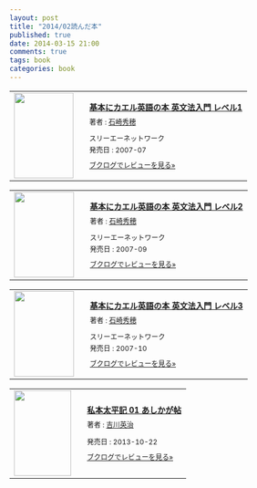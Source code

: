 ```yaml
---
layout: post
title: "2014/02読んだ本"
published: true
date: 2014-03-15 21:00
comments: true
tags: book
categories: book
---
```




<div class="booklog_html"><table><tr><td class="booklog_html_image"><a href="http://www.amazon.co.jp/%E5%9F%BA%E6%9C%AC%E3%81%AB%E3%82%AB%E3%82%A8%E3%83%AB%E8%8B%B1%E8%AA%9E%E3%81%AE%E6%9C%AC-%E8%8B%B1%E6%96%87%E6%B3%95%E5%85%A5%E9%96%80-%E3%83%AC%E3%83%99%E3%83%AB1-%E7%9F%B3%E5%B4%8E-%E7%A7%80%E7%A9%82/dp/4883194280%3FSubscriptionId%3D0AVSM5SVKRWTFMG7ZR82%26tag%3D13nightcrows-22%26linkCode%3Dxm2%26camp%3D2025%26creative%3D165953%26creativeASIN%3D4883194280" target="_blank"><img src="http://ecx.images-amazon.com/images/I/51eRw7Xha8L._SL160_.jpg" width="104" height="150" style="border:0;border-radius:0;" /></a></td><td class="booklog_html_info" style="padding-left:20px;"><div class="booklog_html_title" style="margin-bottom:10px;font-size:14px;font-weight:bold;"><a href="http://www.amazon.co.jp/%E5%9F%BA%E6%9C%AC%E3%81%AB%E3%82%AB%E3%82%A8%E3%83%AB%E8%8B%B1%E8%AA%9E%E3%81%AE%E6%9C%AC-%E8%8B%B1%E6%96%87%E6%B3%95%E5%85%A5%E9%96%80-%E3%83%AC%E3%83%99%E3%83%AB1-%E7%9F%B3%E5%B4%8E-%E7%A7%80%E7%A9%82/dp/4883194280%3FSubscriptionId%3D0AVSM5SVKRWTFMG7ZR82%26tag%3D13nightcrows-22%26linkCode%3Dxm2%26camp%3D2025%26creative%3D165953%26creativeASIN%3D4883194280" target="_blank">基本にカエル英語の本 英文法入門 レベル1</a></div><div style="margin-bottom:10px;"><div class="booklog_html_author" style="margin-bottom:15px;font-size:12px;;line-height:1.2em">著者 : <a href="http://booklog.jp/author/%E7%9F%B3%E5%B4%8E%E7%A7%80%E7%A9%82" target="_blank">石崎秀穂</a></div><div class="booklog_html_manufacturer" style="margin-bottom:5px;font-size:12px;;line-height:1.2em">スリーエーネットワーク</div><div class="booklog_html_release" style="font-size:12px;;line-height:1.2em">発売日 : 2007-07</div></div><div class="booklog_html_link_amazon"><a href="http://booklog.jp/item/1/4883194280" style="font-size:12px;" target="_blank">ブクログでレビューを見る»</a></div></td></tr></table></div>

<div class="booklog_html"><table><tr><td class="booklog_html_image"><a href="http://www.amazon.co.jp/%E5%9F%BA%E6%9C%AC%E3%81%AB%E3%82%AB%E3%82%A8%E3%83%AB%E8%8B%B1%E8%AA%9E%E3%81%AE%E6%9C%AC-%E8%8B%B1%E6%96%87%E6%B3%95%E5%85%A5%E9%96%80-%E3%83%AC%E3%83%99%E3%83%AB2-%E7%9F%B3%E5%B4%8E-%E7%A7%80%E7%A9%82/dp/4883194299%3FSubscriptionId%3D0AVSM5SVKRWTFMG7ZR82%26tag%3D13nightcrows-22%26linkCode%3Dxm2%26camp%3D2025%26creative%3D165953%26creativeASIN%3D4883194299" target="_blank"><img src="http://ecx.images-amazon.com/images/I/51BNO%2B%2BCijL._SL160_.jpg" width="105" height="150" style="border:0;border-radius:0;" /></a></td><td class="booklog_html_info" style="padding-left:20px;"><div class="booklog_html_title" style="margin-bottom:10px;font-size:14px;font-weight:bold;"><a href="http://www.amazon.co.jp/%E5%9F%BA%E6%9C%AC%E3%81%AB%E3%82%AB%E3%82%A8%E3%83%AB%E8%8B%B1%E8%AA%9E%E3%81%AE%E6%9C%AC-%E8%8B%B1%E6%96%87%E6%B3%95%E5%85%A5%E9%96%80-%E3%83%AC%E3%83%99%E3%83%AB2-%E7%9F%B3%E5%B4%8E-%E7%A7%80%E7%A9%82/dp/4883194299%3FSubscriptionId%3D0AVSM5SVKRWTFMG7ZR82%26tag%3D13nightcrows-22%26linkCode%3Dxm2%26camp%3D2025%26creative%3D165953%26creativeASIN%3D4883194299" target="_blank">基本にカエル英語の本 英文法入門 レベル2</a></div><div style="margin-bottom:10px;"><div class="booklog_html_author" style="margin-bottom:15px;font-size:12px;;line-height:1.2em">著者 : <a href="http://booklog.jp/author/%E7%9F%B3%E5%B4%8E%E7%A7%80%E7%A9%82" target="_blank">石崎秀穂</a></div><div class="booklog_html_manufacturer" style="margin-bottom:5px;font-size:12px;;line-height:1.2em">スリーエーネットワーク</div><div class="booklog_html_release" style="font-size:12px;;line-height:1.2em">発売日 : 2007-09</div></div><div class="booklog_html_link_amazon"><a href="http://booklog.jp/item/1/4883194299" style="font-size:12px;" target="_blank">ブクログでレビューを見る»</a></div></td></tr></table></div>

<div class="booklog_html"><table><tr><td class="booklog_html_image"><a href="http://www.amazon.co.jp/%E5%9F%BA%E6%9C%AC%E3%81%AB%E3%82%AB%E3%82%A8%E3%83%AB%E8%8B%B1%E8%AA%9E%E3%81%AE%E6%9C%AC-%E8%8B%B1%E6%96%87%E6%B3%95%E5%85%A5%E9%96%80-%E3%83%AC%E3%83%99%E3%83%AB3-%E7%9F%B3%E5%B4%8E-%E7%A7%80%E7%A9%82/dp/4883194302%3FSubscriptionId%3D0AVSM5SVKRWTFMG7ZR82%26tag%3D13nightcrows-22%26linkCode%3Dxm2%26camp%3D2025%26creative%3D165953%26creativeASIN%3D4883194302" target="_blank"><img src="http://ecx.images-amazon.com/images/I/51Fo8Uu0GNL._SL160_.jpg" width="105" height="150" style="border:0;border-radius:0;" /></a></td><td class="booklog_html_info" style="padding-left:20px;"><div class="booklog_html_title" style="margin-bottom:10px;font-size:14px;font-weight:bold;"><a href="http://www.amazon.co.jp/%E5%9F%BA%E6%9C%AC%E3%81%AB%E3%82%AB%E3%82%A8%E3%83%AB%E8%8B%B1%E8%AA%9E%E3%81%AE%E6%9C%AC-%E8%8B%B1%E6%96%87%E6%B3%95%E5%85%A5%E9%96%80-%E3%83%AC%E3%83%99%E3%83%AB3-%E7%9F%B3%E5%B4%8E-%E7%A7%80%E7%A9%82/dp/4883194302%3FSubscriptionId%3D0AVSM5SVKRWTFMG7ZR82%26tag%3D13nightcrows-22%26linkCode%3Dxm2%26camp%3D2025%26creative%3D165953%26creativeASIN%3D4883194302" target="_blank">基本にカエル英語の本 英文法入門 レベル3</a></div><div style="margin-bottom:10px;"><div class="booklog_html_author" style="margin-bottom:15px;font-size:12px;;line-height:1.2em">著者 : <a href="http://booklog.jp/author/%E7%9F%B3%E5%B4%8E%E7%A7%80%E7%A9%82" target="_blank">石崎秀穂</a></div><div class="booklog_html_manufacturer" style="margin-bottom:5px;font-size:12px;;line-height:1.2em">スリーエーネットワーク</div><div class="booklog_html_release" style="font-size:12px;;line-height:1.2em">発売日 : 2007-10</div></div><div class="booklog_html_link_amazon"><a href="http://booklog.jp/item/1/4883194302" style="font-size:12px;" target="_blank">ブクログでレビューを見る»</a></div></td></tr></table></div>

<div class="booklog_html"><table><tr><td class="booklog_html_image"><a href="http://www.amazon.co.jp/%E7%A7%81%E6%9C%AC%E5%A4%AA%E5%B9%B3%E8%A8%98-01-%E3%81%82%E3%81%97%E3%81%8B%E3%81%8C%E5%B8%96-%E5%90%89%E5%B7%9D-%E8%8B%B1%E6%B2%BB-ebook/dp/B00G3QMEZY%3FSubscriptionId%3D0AVSM5SVKRWTFMG7ZR82%26tag%3D13nightcrows-22%26linkCode%3Dxm2%26camp%3D2025%26creative%3D165953%26creativeASIN%3DB00G3QMEZY" target="_blank"><img src="http://ecx.images-amazon.com/images/I/51b6JBk8CcL._SL160_.jpg" width="100" height="150" style="border:0;border-radius:0;" /></a></td><td class="booklog_html_info" style="padding-left:20px;"><div class="booklog_html_title" style="margin-bottom:10px;font-size:14px;font-weight:bold;"><a href="http://www.amazon.co.jp/%E7%A7%81%E6%9C%AC%E5%A4%AA%E5%B9%B3%E8%A8%98-01-%E3%81%82%E3%81%97%E3%81%8B%E3%81%8C%E5%B8%96-%E5%90%89%E5%B7%9D-%E8%8B%B1%E6%B2%BB-ebook/dp/B00G3QMEZY%3FSubscriptionId%3D0AVSM5SVKRWTFMG7ZR82%26tag%3D13nightcrows-22%26linkCode%3Dxm2%26camp%3D2025%26creative%3D165953%26creativeASIN%3DB00G3QMEZY" target="_blank">私本太平記 01 あしかが帖</a></div><div style="margin-bottom:10px;"><div class="booklog_html_author" style="margin-bottom:15px;font-size:12px;;line-height:1.2em">著者 : <a href="http://booklog.jp/author/%E5%90%89%E5%B7%9D%E8%8B%B1%E6%B2%BB" target="_blank">吉川英治</a></div><div class="booklog_html_manufacturer" style="margin-bottom:5px;font-size:12px;;line-height:1.2em"></div><div class="booklog_html_release" style="font-size:12px;;line-height:1.2em">発売日 : 2013-10-22</div></div><div class="booklog_html_link_amazon"><a href="http://booklog.jp/item/1/B00G3QMEZY" style="font-size:12px;" target="_blank">ブクログでレビューを見る»</a></div></td></tr></table></div>
